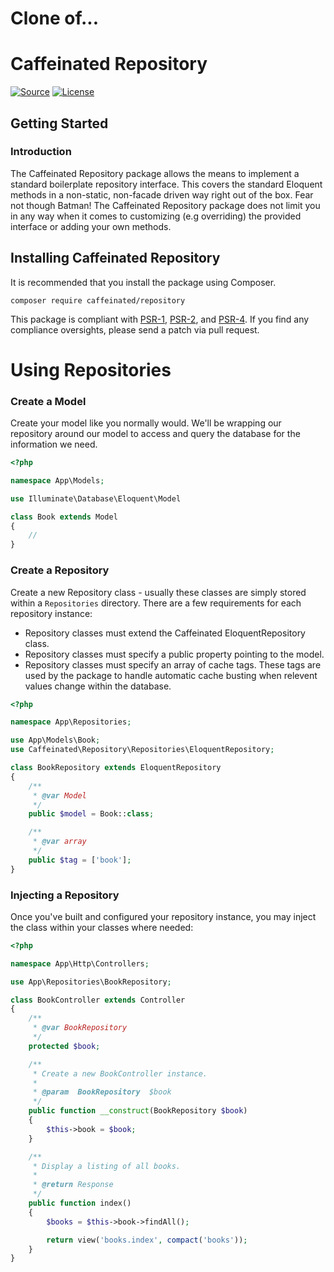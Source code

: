 # Clone of...

# Caffeinated Repository
[![Source](http://img.shields.io/badge/source-caffeinated/repository-blue.svg?style=flat-square)](https://github.com/caffeinated/repository)
[![License](http://img.shields.io/badge/license-MIT-brightgreen.svg?style=flat-square)](https://tldrlegal.com/license/mit-license)

## Getting Started

### Introduction
The Caffeinated Repository package allows the means to implement a standard boilerplate repository interface. This covers the standard Eloquent methods in a non-static, non-facade driven way right out of the box. Fear not though Batman! The Caffeinated Repository package does not limit you in any way when it comes to customizing (e.g overriding) the provided interface or adding your own methods.

## Installing Caffeinated Repository
It is recommended that you install the package using Composer.

```
composer require caffeinated/repository
```

This package is compliant with [PSR-1](https://github.com/php-fig/fig-standards/blob/master/accepted/PSR-1-basic-coding-standard.md), [PSR-2](https://github.com/php-fig/fig-standards/blob/master/accepted/PSR-2-coding-style-guide.md), and [PSR-4](https://github.com/php-fig/fig-standards/blob/master/accepted/PSR-4-autoloader.md). If you find any compliance oversights, please send a patch via pull request.

# Using Repositories

### Create a Model
Create your model like you normally would. We'll be wrapping our repository around our model to access and query the database for the information we need.

```php
<?php

namespace App\Models;

use Illuminate\Database\Eloquent\Model

class Book extends Model
{
    //
}
```

### Create a Repository
Create a new Repository class - usually these classes are simply stored within a `Repositories` directory. There are a few requirements for each repository instance:

- Repository classes must extend the Caffeinated EloquentRepository class.
- Repository classes must specify a public property pointing to the model.
- Repository classes must specify an array of cache tags. These tags are used by the package to handle automatic cache busting when relevent values change within the database.

```php
<?php

namespace App\Repositories;

use App\Models\Book;
use Caffeinated\Repository\Repositories\EloquentRepository;

class BookRepository extends EloquentRepository
{
    /**
     * @var Model
     */
    public $model = Book::class;

    /**
     * @var array
     */
    public $tag = ['book'];
}
```

### Injecting a Repository
Once you've built and configured your repository instance, you may inject the class within your classes where needed:

```php
<?php

namespace App\Http\Controllers;

use App\Repositories\BookRepository;

class BookController extends Controller
{
    /**
     * @var BookRepository
     */
    protected $book;

    /**
     * Create a new BookController instance.
     *
     * @param  BookRepository  $book
     */
    public function __construct(BookRepository $book)
    {
        $this->book = $book;
    }

    /**
     * Display a listing of all books.
     *
     * @return Response
     */
    public function index()
    {
        $books = $this->book->findAll();

        return view('books.index', compact('books'));
    }
}
```
